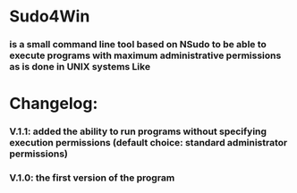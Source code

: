 # Sudo4Win
### is a small command line tool based on NSudo to be able to execute programs with maximum administrative permissions as is done in UNIX systems Like


# Changelog:


### V.1.1: added the ability to run programs without specifying execution permissions (default choice: standard administrator permissions)


### V.1.0: the first version of the program
